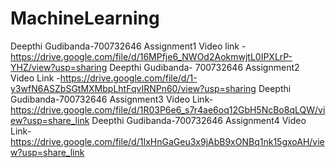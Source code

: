 # MachineLearning
Deepthi Gudibanda-700732646 
Assignment1 Video link - https://drive.google.com/file/d/16MPfje6_NWOd2AokmwjtL0IPXLrP-YHZ/view?usp=sharing
Deepthi Gudibanda- 700732646 
Assignment2 Video Link -https://drive.google.com/file/d/1-y3wfN6ASZbSGtMXMbpLhtFqvIRNPn60/view?usp=sharing
Deepthi Gudibanda-700732646
Assignment3 Video Link-https://drive.google.com/file/d/1R03P6e6_s7r4ae6oq12GbH5NcBo8qLQW/view?usp=share_link
Deepthi Gudibanda-700732646
Assignment4 Video Link-https://drive.google.com/file/d/1IxHnGaGeu3x9jAbB9xONBq1nk15gxoAH/view?usp=share_link
